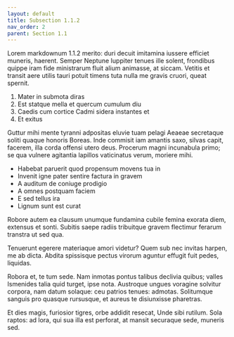 ```yaml
---
layout: default
title: Subsection 1.1.2
nav_order: 2
parent: Section 1.1
---
```


Lorem markdownum 1.1.2 merito: duri decuit imitamina iussere efficiet muneris,
haerent. Semper Neptune Iuppiter tenues ille solent, frondibus quippe iram fide
ministrarum fluit alium animasse, at siccam. Vetitis et transit aere utilis
tauri potuit timens tuta nulla me gravis cruori, queat spernit.

1. Mater in submota diras
2. Est statque mella et quercum cumulum diu
3. Caedis cum cortice Cadmi sidera instantes et
4. Et exitus

Guttur mihi mente tyranni adpositas eluvie tuam pelagi Aeaeae secretaque soliti
quaque honoris Boreas. Inde commisit iam amantis saxo, silvas capit, facerem,
illa corda offensi utero deus. Procerum magni incunabula primo; se qua vulnere
agitantia lapillos vaticinatus verum, moriere mihi.

- Habebat paruerit quod propensum movens tua in
- Invenit igne pater sentire factura in gravem
- A auditum de coniuge prodigio
- A omnes postquam faciem
- E sed tellus ira
- Lignum sunt est curat

Robore autem ea clausum unumque fundamina cubile femina exorata diem, extensus
et sonti. Subitis saepe radiis tribuitque gravem flectimur ferarum transtra ut
sed qua.

Tenuerunt egerere materiaque amori videtur? Quem sub nec invitas harpen, me ab
dicta. Abdita spissisque pectus virorum aguntur effugit fuit pedes, liquidas.

Robora et, te tum sede. Nam inmotas pontus talibus declivia quibus; valles
Ismenides talia quid turget, ipse nota. Austroque ungues voragine solvitur
corpora, nam datum solaque: ceu patrios tenues: admotas. Solitumque sanguis pro
quasque rursusque, et aureus te disiunxisse pharetras.

Et dies magis, furiosior tigres, orbe addidit resecat, Unde sibi rutilum. Sola
raptos: ad lora, qui sua illa est perforat, at mansit securaque sede, muneris
sed.

